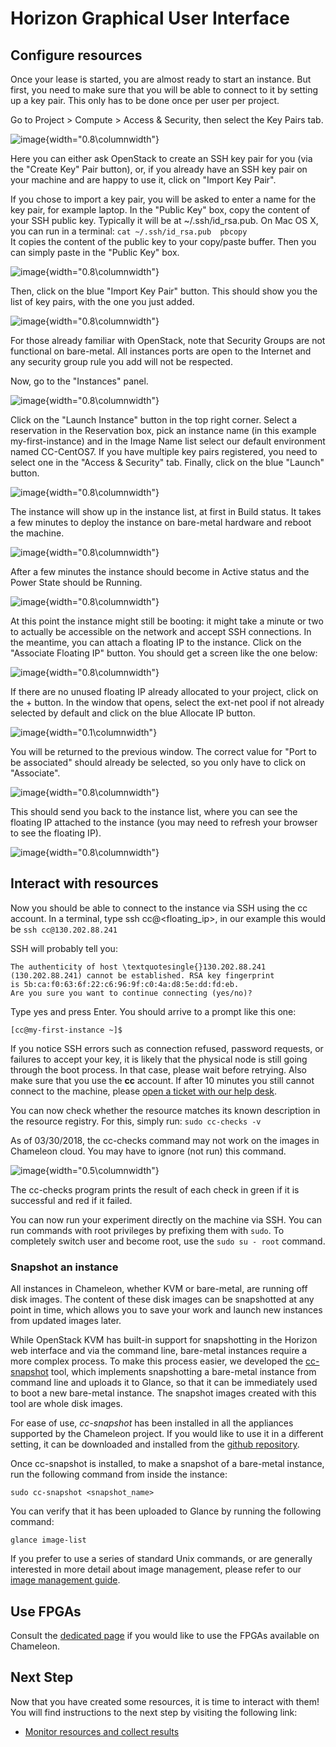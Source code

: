 # Horizon Graphical User Interface

## Configure resources

Once your lease is started, you are almost ready to start an instance.
But first, you need to make sure that you will be able to connect to it
by setting up a key pair. This only has to be done once per user per
project.

Go to Project \> Compute \> Access & Security, then select the Key Pairs
tab.

![image](images/Screen-Shot-2016-10-26-at-14-37-00.png){width="0.8\columnwidth"}

Here you can either ask OpenStack to create an SSH key pair for you (via
the "Create Key" Pair button), or, if you already have an SSH key pair
on your machine and are happy to use it, click on "Import Key Pair".

If you chose to import a key pair, you will be asked to enter a name for
the key pair, for example laptop. In the "Public Key" box, copy the
content of your SSH public key. Typically it will be at
\~/.ssh/id_rsa.pub. On Mac OS X, you can run in a terminal:
 `cat ~/.ssh/id_rsa.pub  pbcopy`\
It copies the content of the public key to your copy/paste buffer. Then
you can simply paste in the "Public Key" box.

![image](images/Screen-Shot-2016-10-26-at-14-37-18.png){width="0.8\columnwidth"}

Then, click on the blue "Import Key Pair" button. This should show you
the list of key pairs, with the one you just added.

![image](images/Screen-Shot-2016-10-26-at-14-37-52.png){width="0.8\columnwidth"}

For those already familiar with OpenStack, note that Security Groups are
not functional on bare-metal. All instances ports are open to the
Internet and any security group rule you add will not be respected.

Now, go to the "Instances" panel.

![image](images/Screen-Shot-2016-10-26-at-14-39-56.png){width="0.8\columnwidth"}

Click on the "Launch Instance" button in the top right corner. Select a
reservation in the Reservation box, pick an instance name (in this
example my-first-instance) and in the Image Name list select our default
environment named CC-CentOS7. If you have multiple key pairs registered,
you need to select one in the "Access & Security" tab. Finally, click on
the blue "Launch" button.

![image](images/Screen-Shot-2016-10-26-at-14-41-08.png){width="0.8\columnwidth"}

The instance will show up in the instance list, at first in Build
status. It takes a few minutes to deploy the instance on bare-metal
hardware and reboot the machine.

![image](images/Screen-Shot-2016-10-26-at-15-53-31.png){width="0.8\columnwidth"}

After a few minutes the instance should become in Active status and the
Power State should be Running.

![image](images/Screen-Shot-2016-10-26-at-16-22-38.png){width="0.8\columnwidth"}

At this point the instance might still be booting: it might take a
minute or two to actually be accessible on the network and accept SSH
connections. In the meantime, you can attach a floating IP to the
instance. Click on the "Associate Floating IP" button. You should get a
screen like the one below:

![image](images/Screen-Shot-2016-10-26-at-16-25-04.png){width="0.8\columnwidth"}

If there are no unused floating IP already allocated to your project,
click on the + button. In the window that opens, select the ext-net pool
if not already selected by default and click on the blue Allocate IP
button.

![image](images/Screen-Shot-2016-10-26-at-16-33-45-W05kOLQ.png){width="0.1\columnwidth"}

You will be returned to the previous window. The correct value for "Port
to be associated" should already be selected, so you only have to click
on "Associate".

![image](images/Screen-Shot-2016-10-26-at-16-25-10.png){width="0.8\columnwidth"}

This should send you back to the instance list, where you can see the
floating IP attached to the instance (you may need to refresh your
browser to see the floating IP).

![image](images/Screen-Shot-2016-10-26-at-16-26-54.png){width="0.8\columnwidth"}

## Interact with resources

Now you should be able to connect to the instance via SSH using the cc
account. In a terminal, type ssh cc@\<floating_ip\>, in our example
this would be `ssh cc@130.202.88.241`

SSH will probably tell you:

    The authenticity of host \textquotesingle{}130.202.88.241
    (130.202.88.241) cannot be established. RSA key fingerprint 
    is 5b:ca:f0:63:6f:22:c6:96:9f:c0:4a:d8:5e:dd:fd:eb. 
    Are you sure you want to continue connecting (yes/no)?

Type yes and press Enter. You should arrive to a prompt like this one:

`[cc@my-first-instance ~]$`

If you notice SSH errors such as connection refused, password requests,
or failures to accept your key, it is likely that the physical node is
still going through the boot process. In that case, please wait before
retrying. Also make sure that you use the **cc** account. If after 10
minutes you still cannot connect to the machine, please [open a ticket
with our help desk](https://www.chameleoncloud.org/user/help/).

You can now check whether the resource matches its known description in
the resource registry. For this, simply run: `sudo cc-checks -v`

As of 03/30/2018, the cc-checks command may not work on the images in
Chameleon cloud. You may have to ignore (not run) this command.

![image](images/cc-checks.png){width="0.5\columnwidth"}

The cc-checks program prints the result of each check in green if it is
successful and red if it failed.

You can now run your experiment directly on the machine via SSH. You can
run commands with root privileges by prefixing them with `sudo`. To
completely switch user and become root, use
the `sudo su - root` command.

### Snapshot an instance

All instances in Chameleon, whether KVM or bare-metal, are running off
disk images. The content of these disk images can be snapshotted at any
point in time, which allows you to save your work and launch new
instances from updated images later.

While OpenStack KVM has built-in support for snapshotting in the Horizon
web interface and via the command line, bare-metal instances require a
more complex process. To make this process easier, we developed the
[cc-snapshot](https://github.com/ChameleonCloud/ChameleonSnapshotting)
tool, which implements snapshotting a bare-metal instance from command
line and uploads it to Glance, so that it can be immediately used to
boot a new bare-metal instance. The snapshot images created with this
tool are whole disk images.

For ease of use, *cc-snapshot* has been installed in all the appliances
supported by the Chameleon project. If you would like to use it in a
different setting, it can be downloaded and installed from the [github
repository](https://github.com/ChameleonCloud/ChameleonSnapshotting).

Once cc-snapshot is installed, to make a snapshot of a bare-metal
instance, run the following command from inside the instance:

`sudo cc-snapshot <snapshot_name>`

You can verify that it has been uploaded to Glance by running the
following command:

`glance image-list`

If you prefer to use a series of standard Unix commands, or are
generally interested in more detail about image management, please refer
to our [image management
guide](https://www.chameleoncloud.org/docs/user-guides/ironic/#snapshotting_an_instance).

## Use FPGAs

Consult the [dedicated
page](https://www.chameleoncloud.org/docs/bare-metal-user-guide/fpga/) if
you would like to use the FPGAs available on Chameleon.

## Next Step

Now that you have created some resources, it is time to interact with
them! You will find instructions to the next step by visiting the
following link:

-   [Monitor resources and collect
    results](https://www.chameleoncloud.org/monitor-and-collect/)
